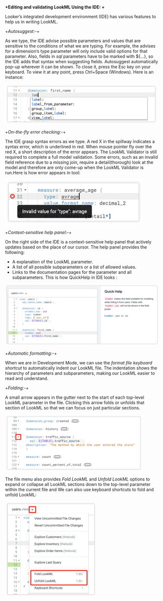 **+Editing and validating LookML Using the IDE: +**

Looker’s integrated development environment (IDE) has various features to help us in writing LookML.

+*Autosuggest:-*+

As we type, the IDE advise possible parameters and values that are sensitive to the conditions of what we are typing. 
For example, the advises for a dimension’s type parameter will only include valid options for that parameter. Also, fields in *sql* parameters have to be marked with ${...}, so the IDE adds that syntax when suggesting fields. Autosuggest automatically pop-up wherever it can be shown. To close it, press the Esc key on your keyboard. To view it at any point, press Ctrl+Space (Windows). Here is an instance:

<img src="/Images/LookML_AutosuggestIDE.png" width=500 hieght=700>

+*On-the-fly error checking:-*+

The IDE grasp syntax errors as we type. A red X in the spillway indicates a syntax error, which is underlined in red. When mouse pointer fly over the red X, a short description of the error appears. The LookML Validator is still required to complete a full model validation. Some errors, such as an invalid field reference due to a missing join, require a detail(thorough) look at the model and therefore are only come-up when the LookML Validator is run.Here is how error appears in tool:

<img src="/Images/LookML_ErrorCheckIDE.png" width=450 hieght=500>

+*Context-sensitive help panel:-*+

On the right side of the IDE is a context-sensitive help panel that actively updates based on the place of our cursor. The help panel provides the following:
+ A explanation of the LookML parameter.
+ A list of all possible subparameters or a list of allowed values.
+ Links to the documentation pages for the parameter and all subparameters. 
This is how QuickHelp in IDE looks :

<img src="/Images/LookML_QuickHelpIDE.png" width=550 hieght=700>

+*Automatic formatting:-*+

When we are in Development Mode, we can use the *format file keyboard shortcut* to automatically indent our LookML file. The indentation shows the hierarchy of parameters and subparameters, making our LookML easier to read and understand.

+*Folding:-*+

A small arrow appears in the gutter next to the start of each top-level LookML parameter in the file. Clicking this arrow folds or unfolds that section of LookML so that we can focus on just particular sections.

<img src="/Images/LookML_FoldIDE.png" width=450 hieght=500>

The file menu also provides *Fold LookML* and *Unfold LookML* options to expand or collapse all LookML sections down to the top-level parameter within the current file and We can also use keyboard shortcuts to fold and unfold LookML:

<img src="/Images/LookML-Fold-Unfold-IDE.png" width=300 hieght=400>
